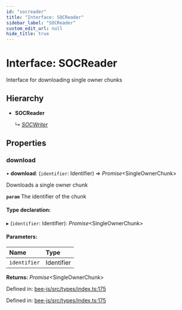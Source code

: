 ```yaml
---
id: "socreader"
title: "Interface: SOCReader"
sidebar_label: "SOCReader"
custom_edit_url: null
hide_title: true
---
```


# Interface: SOCReader

Interface for downloading single owner chunks

## Hierarchy

* **SOCReader**

  ↳ [*SOCWriter*](socwriter.md)

## Properties

### download

• **download**: (`identifier`: Identifier) =\> *Promise*<SingleOwnerChunk\>

Downloads a single owner chunk

**`param`** The identifier of the chunk

#### Type declaration:

▸ (`identifier`: Identifier): *Promise*<SingleOwnerChunk\>

#### Parameters:

Name | Type |
:------ | :------ |
`identifier` | Identifier |

**Returns:** *Promise*<SingleOwnerChunk\>

Defined in: [bee-js/src/types/index.ts:175](https://github.com/ethersphere/bee-js/blob/ce4d3fa/src/types/index.ts#L175)

Defined in: [bee-js/src/types/index.ts:175](https://github.com/ethersphere/bee-js/blob/ce4d3fa/src/types/index.ts#L175)
